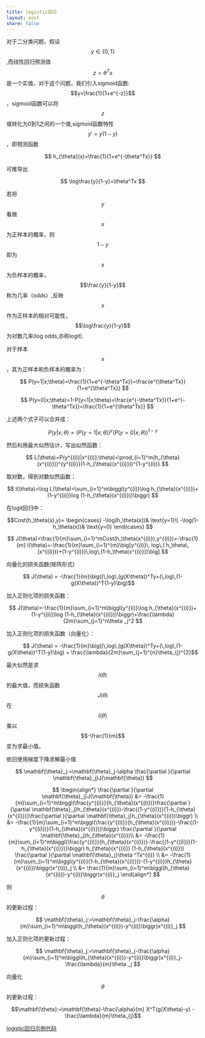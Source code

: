 ```yaml
---
title: logistic回归
layout: post
share: false
---
```


对于二分类问题，假设$$y\in \{0,1\}$$,而线性回归预测值$$z=\theta^Tx$$是一个实值，对于这个问题，我们引入sigmoid函数:$$y=\frac{1}{1+e^{-z}}$$，sigmoid函数可以将$$z$$值转化为0到1之间的一个值,sigmoid函数特性$$y'=y(1-y)$$。即预测函数


$$
h_{\theta}(x)=\frac{1}{1+e^{-\theta^Tx}}
$$


可推导出


$$
\log\frac{y}{1-y}=\theta^Tx
$$



若将$$y$$看做$$x$$为正样本的概率，则$$1-y$$即为$$x$$为负样本的概率，$$\frac{y}{1-y}$$称为几率（odds）,反映$$x$$作为正样本的相对可能性，$$\log\frac{y}{1-y}$$为对数几率(log odds,亦称logit).

对于样本$$x$$，其为正样本和负样本的概率为：


$$
P(y=1|x;\theta)=\frac{1}{1+e^{-\theta^Tx}}=\frac{e^{\theta^Tx}}{1+e^{\theta^Tx}}
$$

$$
P(y=0|x;\theta)=1-P(y=1|x;\theta)=\frac{e^{-\theta^Tx}}{1+e^{-\theta^Tx}}=\frac{1}{1+e^{\theta^Tx}}
$$


上述两个式子可以合并成：


$$
P(y|x;\theta)=(P(y=1|x;\theta))^y(P(y=0|x;\theta))^{1-y}$$


然后利用最大似然估计，写出似然函数：


$$
L(\theta)=P(y^{(i)}|x^{(i)};\theta)=\prod_{i=1}^m(h_{\theta}(x^{(i)}))^{y^{(i)}}(1-h_{\theta}(x^{(i)}))^{1-y^{(i)}}
$$


取对数，得到对数似然函数：


$$
l(\theta)=\log L(\theta)=\sum_{i=1}^m\biggl(y^{(i)}\log h_{\theta}(x^{(i)})+(1-y^{(i)})log (1-h_{\theta}(x^{(i)}))\biggr)
$$


在logit回归中：


$$Cost(h_\theta(x),y)=
\begin{cases}
-\log(h_\theta(x))& \text{y=1}\\
-\log(1-h_\theta(x))& \text{y=0}
\end{cases}
$$



$$
J(\theta)=\frac{1}{m}\sum_{i=1}^mCost(h_\theta(x^{(i)}),y^{(i)})=-\frac{1}{m} l(\theta)=-\frac{1}{m}\sum_{i=1}^{m}\big[y^{(i)}\, log\,( h_\theta\,(x^{(i)}))+(1-y^{(i)})\,log\,(1-h_\theta(x^{(i)}))\big]
$$

向量化的损失函数(矩阵形式)


$$ J(\theta) = -\frac{1}{m}\big((\,log\,(g(X\theta))^Ty+(\,log\,(1-g(X\theta))^T(1-y)\big)$$


加入正则化项的损失函数：


$$
J(\theta)=-\frac{1}{m}\sum_{i=1}^m\biggl(y^{(i)}\log h_{\theta}(x^{(i)})+(1-y^{(i)})log (1-h_{\theta}(x^{(i)}))\biggr)+\frac{\lambda}{2m}\sum_{j=1}^n\theta _j^2
$$

加入正则化项的损失函数（向量化）：

$$ J(\theta) = -\frac{1}{m}\big((\,log\,(g(X\theta))^Ty+(\,log\,(1-g(X\theta))^T(1-y)\big) + \frac{\lambda}{2m}\sum_{j=1}^{n}\theta_{j}^{2}$$


最大似然是求$$l(\theta)$$的最大值，而损失函数$$J(\theta)$$在$$l(\theta)$$乘以$$-\frac{1}{m}$$变为求最小值。


依旧使用梯度下降求解最小值


$$
\mathbf{\theta}_j:=\mathbf{\theta}_j-\alpha \frac{\partial }{\partial \mathbf{\theta}_j}J(\mathbf{\theta})
$$



$$
\begin{align*}  
  \frac{\partial }{\partial \mathbf{\theta}_j}J(\mathbf{\theta}) &= -\frac{1}{m}\sum_{i=1}^m\biggl(\frac{y^{(i)}}{h_{\theta}(x^{(i)})}\frac{\partial }{\partial \mathbf{\theta}_j}h_{\theta}(x^{(i)})-\frac{(1-y^{(i)})}{1-h_{\theta}(x^{(i)})}\frac{\partial }{\partial \mathbf{\theta}_j}h_{\theta}(x^{(i)})\biggr) \\  
 &= -\frac{1}{m}\sum_{i=1}^m\biggl(\frac{y^{(i)}}{h_{\theta}(x^{(i)})}-\frac{(1-y^{(i)})}{1-h_{\theta}(x^{(i)})}\biggr) \frac{\partial }{\partial \mathbf{\theta}_j}h_{\theta}(x^{(i)})\\  
 &= -\frac{1}{m}\sum_{i=1}^m\biggl(\frac{y^{(i)}}{h_{\theta}(x^{(i)})}-\frac{(1-y^{(i)})}{1-h_{\theta}(x^{(i)})}\biggr) h_{\theta}(x^{(i)}) (1-h_{\theta}(x^{(i)})) \frac{\partial }{\partial \mathbf{\theta}_j}\theta ^Tx^{(i)} \\ 
&= -\frac{1}{m}\sum_{i=1}^m\biggl(y^{(i)}(1-h_{\theta}(x^{(i)}))-(1-y^{(i)})h_{\theta}(x^{(i)})\biggr)x^{(i)}_j \\
&= \frac{1}{m}\sum_{i=1}^m\biggl(h_{\theta}(x^{(i)})-y^{(i)}\biggr)x^{(i)}_j
\end{align*} 
$$


则$$\theta$$的更新过程：


$$
\mathbf{\theta}_j:=\mathbf{\theta}_j-\frac{\alpha}{m}\sum_{i=1}^m\biggl(h_{\theta}(x^{(i)})-y^{(i)}\biggr)x^{(i)}_j
$$


加入正则化项的更新过程：


$$
\mathbf{\theta}_j:=\mathbf{\theta}_j-\frac{\alpha}{m}\sum_{i=1}^m\biggl(h_{\theta}(x^{(i)})-y^{(i)}\biggr)x^{(i)}_j-\frac{\lambda}{m}\theta _j
$$


向量化$$\theta$$的更新过程：


$$\mathbf{\theta}:=\mathbf{\theta}-\frac{\alpha}{m} X^T(g(X\theta)-y) - \frac{\lambda}{m}\theta_{j}$$


[logistic回归示例代码](https://github.com/DarknessBeforeDawn/test-book/blob/master/code/logistic_regression/logistic_regression.ipynb)
